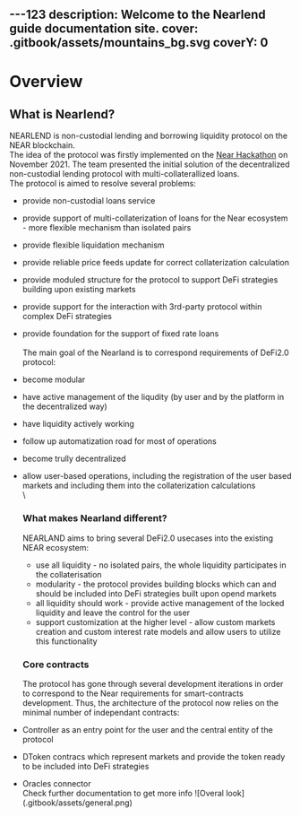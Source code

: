 ---123
description: Welcome to the Nearlend guide documentation site.
cover: .gitbook/assets/mountains_bg.svg
coverY: 0
---

# Overview

## What is Nearlend?

NEARLEND is non-custodial lending and borrowing liquidity protocol on the NEAR blockchain.\
The idea of the protocol was firstly implemented on the [Near Hackathon](./) on November 2021. The team presented the initial solution of the decentralized non-custodial lending protocol with multi-collaterallized loans.\
The protocol is aimed to resolve several problems:

* provide non-custodial loans service
* provide support of multi-collaterization of loans for the Near ecosystem - more flexible mechanism than isolated pairs
* provide flexible liquidation mechanism
* provide reliable price feeds update for correct collaterization calculation
* provide moduled structure for the protocol to support DeFi strategies building upon existing markets
* provide support for the interaction with 3rd-party protocol within complex DeFi strategies
* provide foundation for the support of fixed rate loans\
  \
  The main goal of the Nearland is to correspond requirements of DeFi2.0 protocol:
* become modular
* have active management of the liqudity (by user and by the platform in the decentralized way)
* have liquidity actively working
* follow up automatization road for most of operations
* become trully decentralized
*   allow user-based operations, including the registration of the user based markets and including them into the collaterization calculations\
    \


    ### What makes Nearland different?

    NEARLAND aims to bring several DeFi2.0 usecases into the existing NEAR ecosystem:

    * use all liquidity - no isolated pairs, the whole liquidity participates in the collaterisation
    * modularity - the protocol provides building blocks which can and should be included into DeFi strategies built upon opend markets
    * all liquidity should work - provide active management of the locked liquidity and leave the control for the user
    * support customization at the higher level - allow custom markets creation and custom interest rate models and allow users to utilize this functionality

    ### Core contracts

    The protocol has gone through several development iterations in order to correspond to the Near requirements for smart-contracts development. Thus, the architecture of the protocol now relies on the minimal number of independant contracts:
* Controller as an entry point for the user and the central entity of the protocol
* DToken contracs which represent markets and provide the token ready to be included into DeFi strategies
* Oracles connector\
  Check further documentation to get more info !\[Overal look]\(.gitbook/assets/general.png)
